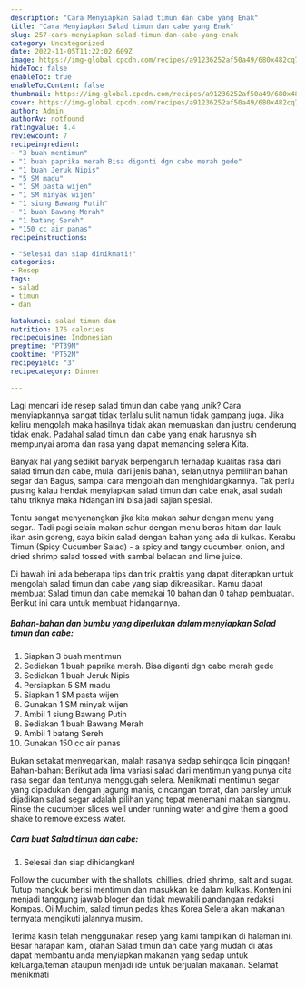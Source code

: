 ```yaml
---
description: "Cara Menyiapkan Salad timun dan cabe yang Enak"
title: "Cara Menyiapkan Salad timun dan cabe yang Enak"
slug: 257-cara-menyiapkan-salad-timun-dan-cabe-yang-enak
category: Uncategorized
date: 2022-11-05T11:22:02.609Z
image: https://img-global.cpcdn.com/recipes/a91236252af50a49/680x482cq70/salad-timun-dan-cabe-foto-resep-utama.jpg
hideToc: false
enableToc: true
enableTocContent: false
thumbnail: https://img-global.cpcdn.com/recipes/a91236252af50a49/680x482cq70/salad-timun-dan-cabe-foto-resep-utama.jpg
cover: https://img-global.cpcdn.com/recipes/a91236252af50a49/680x482cq70/salad-timun-dan-cabe-foto-resep-utama.jpg
author: Admin
authorAv: notfound
ratingvalue: 4.4
reviewcount: 7
recipeingredient:
- "3 buah mentimun"
- "1 buah paprika merah Bisa diganti dgn cabe merah gede"
- "1 buah Jeruk Nipis"
- "5 SM madu"
- "1 SM pasta wijen"
- "1 SM minyak wijen"
- "1 siung Bawang Putih"
- "1 buah Bawang Merah"
- "1 batang Sereh"
- "150 cc air panas"
recipeinstructions:

- "Selesai dan siap dinikmati!"
categories:
- Resep
tags:
- salad
- timun
- dan

katakunci: salad timun dan 
nutrition: 176 calories
recipecuisine: Indonesian
preptime: "PT39M"
cooktime: "PT52M"
recipeyield: "3"
recipecategory: Dinner

---
```





Lagi mencari ide resep salad timun dan cabe yang unik? Cara menyiapkannya sangat tidak terlalu sulit namun tidak gampang juga. Jika keliru mengolah maka hasilnya tidak akan memuaskan dan justru cenderung tidak enak. Padahal salad timun dan cabe yang enak harusnya sih mempunyai aroma dan rasa yang dapat memancing selera Kita.





Banyak hal yang sedikit banyak berpengaruh terhadap kualitas rasa dari salad timun dan cabe, mulai dari jenis bahan, selanjutnya pemilihan bahan segar dan Bagus, sampai cara mengolah dan menghidangkannya. Tak perlu pusing kalau hendak menyiapkan salad timun dan cabe enak,      asal sudah tahu triknya maka hidangan ini bisa jadi sajian spesial.














Tentu sangat menyenangkan jika kita makan sahur dengan menu yang segar.. Tadi pagi selain makan sahur dengan menu beras hitam dan lauk ikan asin goreng, saya bikin salad dengan bahan yang ada di kulkas. Kerabu Timun (Spicy Cucumber Salad) - a spicy and tangy cucumber, onion, and dried shrimp salad tossed with sambal belacan and lime juice.






Di bawah ini ada beberapa tips dan trik praktis yang dapat diterapkan untuk mengolah salad timun dan cabe yang siap dikreasikan. Kamu dapat membuat Salad timun dan cabe memakai 10 bahan dan 0 tahap pembuatan. Berikut ini cara untuk membuat hidangannya.

<!--inarticleads1-->

##### Bahan-bahan dan bumbu yang diperlukan dalam menyiapkan Salad timun dan cabe:

1. Siapkan 3 buah mentimun
1. Sediakan 1 buah paprika merah. Bisa diganti dgn cabe merah gede
1. Sediakan 1 buah Jeruk Nipis
1. Persiapkan 5 SM madu
1. Siapkan 1 SM pasta wijen
1. Gunakan 1 SM minyak wijen
1. Ambil 1 siung Bawang Putih
1. Sediakan 1 buah Bawang Merah
1. Ambil 1 batang Sereh
1. Gunakan 150 cc air panas


Bukan setakat menyegarkan, malah rasanya sedap sehingga licin pinggan! Bahan-bahan: Berikut ada lima variasi salad dari mentimun yang punya cita rasa segar dan tentunya menggugah selera. Menikmati mentimun segar yang dipadukan dengan jagung manis, cincangan tomat, dan parsley untuk dijadikan salad segar adalah pilihan yang tepat menemani makan siangmu. Rinse the cucumber slices well under running water and give them a good shake to remove excess water. 

<!--inarticleads2-->

##### Cara buat Salad timun dan cabe:


1. Selesai dan siap dihidangkan!

Follow the cucumber with the shallots, chillies, dried shrimp, salt and sugar. Tutup mangkuk berisi mentimun dan masukkan ke dalam kulkas. Konten ini menjadi tanggung jawab bloger dan tidak mewakili pandangan redaksi Kompas. Oi Muchim, salad timun pedas khas Korea Selera akan makanan ternyata mengikuti jalannya musim. 

Terima kasih telah menggunakan resep yang kami tampilkan di halaman ini. Besar harapan kami, olahan Salad timun dan cabe yang mudah di atas dapat membantu anda menyiapkan makanan yang sedap untuk keluarga/teman ataupun menjadi ide untuk berjualan makanan. Selamat menikmati
